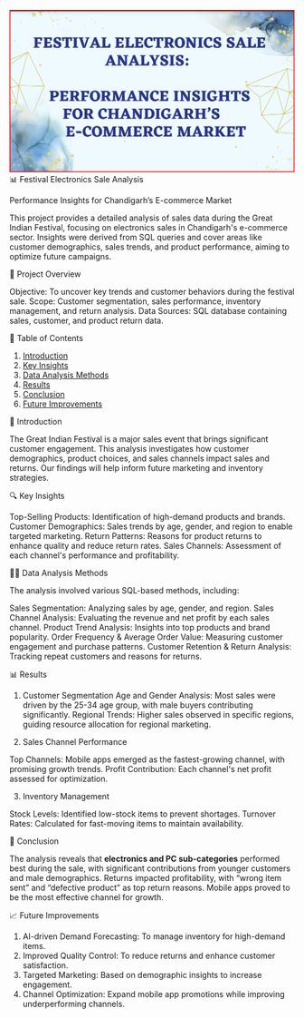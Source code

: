 ![Festival electronics sale analysis](https://raw.githubusercontent.com/LoveneetK13/SQL-Festival-sales-analysis/refs/heads/main/festival%20sales.png)
📊 Festival Electronics Sale Analysis

Performance Insights for Chandigarh’s E-commerce Market

This project provides a detailed analysis of sales data during the Great Indian Festival, focusing on electronics sales in Chandigarh's e-commerce sector. Insights were derived from SQL queries and cover areas like customer demographics, sales trends, and product performance, aiming to optimize future campaigns.

🚀 Project Overview

Objective: To uncover key trends and customer behaviors during the festival sale.
Scope: Customer segmentation, sales performance, inventory management, and return analysis.
Data Sources: SQL database containing sales, customer, and product return data.

📌 Table of Contents

1. [Introduction](#introduction)
2. [Key Insights](#key-insights)
3. [Data Analysis Methods](#data-analysis-methods)
4. [Results](#results)
5. [Conclusion](#conclusion)
6. [Future Improvements](#future-improvements)

📖 Introduction

The Great Indian Festival is a major sales event that brings significant customer engagement. This analysis investigates how customer demographics, product choices, and sales channels impact sales and returns. Our findings will help inform future marketing and inventory strategies.

🔍 Key Insights

Top-Selling Products: Identification of high-demand products and brands.
Customer Demographics: Sales trends by age, gender, and region to enable targeted marketing.
Return Patterns: Reasons for product returns to enhance quality and reduce return rates.
Sales Channels: Assessment of each channel's performance and profitability.

🧑‍💻 Data Analysis Methods

The analysis involved various SQL-based methods, including:

Sales Segmentation: Analyzing sales by age, gender, and region.
Sales Channel Analysis: Evaluating the revenue and net profit by each sales channel.
Product Trend Analysis: Insights into top products and brand popularity.
Order Frequency & Average Order Value: Measuring customer engagement and purchase patterns.
Customer Retention & Return Analysis: Tracking repeat customers and reasons for returns.

📊 Results

1. Customer Segmentation
Age and Gender Analysis: Most sales were driven by the 25-34 age group, with male buyers contributing significantly.
Regional Trends: Higher sales observed in specific regions, guiding resource allocation for regional marketing.

2. Sales Channel Performance

Top Channels: Mobile apps emerged as the fastest-growing channel, with promising growth trends.
Profit Contribution: Each channel's net profit assessed for optimization.

3. Inventory Management

Stock Levels: Identified low-stock items to prevent shortages.
Turnover Rates: Calculated for fast-moving items to maintain availability.

🔮 Conclusion

The analysis reveals that **electronics and PC sub-categories** performed best during the sale, with significant contributions from younger customers and male demographics. Returns impacted profitability, with “wrong item sent” and “defective product” as top return reasons. Mobile apps proved to be the most effective channel for growth.

📈 Future Improvements

1. AI-driven Demand Forecasting: To manage inventory for high-demand items.
2. Improved Quality Control: To reduce returns and enhance customer satisfaction.
3. Targeted Marketing: Based on demographic insights to increase engagement.
4. Channel Optimization: Expand mobile app promotions while improving underperforming channels.

